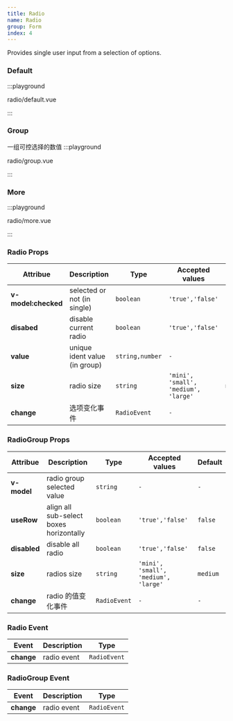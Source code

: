 ```yaml
---
title: Radio
name: Radio
group: Form
index: 4
---
```


Provides single user input from a selection of options.

### Default

:::playground

radio/default.vue

:::

### Group

一组可控选择的数值
:::playground

radio/group.vue

:::

### More

:::playground

radio/more.vue

:::

### Radio Props

| Attribue            | Description                   | Type            | Accepted values                      | Default  |
| ------------------- | ----------------------------- | --------------- | ------------------------------------ | -------- |
| **v-model:checked** | selected or not (in single)   | `boolean`       | `'true','false'`                     | `false`  |
| **disabed**         | disable current radio         | `boolean`       | `'true','false'`                     | `false`  |
| **value**           | unique ident value (in group) | `string,number` | `-`                                  | `-`      |
| **size**            | radio size                    | `string`        | `'mini', 'small', 'medium', 'large'` | `medium` |
| **change**          | 选项变化事件                  | `RadioEvent`    | `-`                                  | `-`      |

### RadioGroup Props

| Attribue     | Description                             | Type         | Accepted values                      | Default  |
| ------------ | --------------------------------------- | ------------ | ------------------------------------ | -------- |
| **v-model**  | radio group selected value              | `string`     | `-`                                  | `-`      |
| **useRow**   | align all sub-select boxes horizontally | `boolean`    | `'true','false'`                     | `false`  |
| **disabled** | disable all radio                       | `boolean`    | `'true','false'`                     | `false`  |
| **size**     | radios size                             | `string`     | `'mini', 'small', 'medium', 'large'` | `medium` |
| **change**   | radio 的值变化事件                      | `RadioEvent` | `-`                                  | `-`      |

### Radio Event

| Event      | Description | Type         |
| ---------- | ----------- | ------------ |
| **change** | radio event | `RadioEvent` |

### RadioGroup Event

| Event      | Description | Type         |
| ---------- | ----------- | ------------ |
| **change** | radio event | `RadioEvent` |
